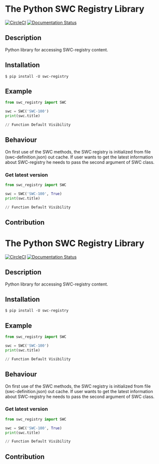 # The Python SWC Registry Library


[![CircleCI](https://circleci.com/gh/ersul4ik/SWC-registry-python.svg?style=svg)](https://circleci.com/gh/SmartContractSecurity/SWC-registry-python)
[![Documentation Status](https://readthedocs.org/projects/swc-registry-python/badge/?version=latest)](https://swc-registry-python.readthedocs.io/en/latest/?badge=latest)


## Description
Python library for accessing SWC-registry content.

## Installation

```console
$ pip install -U swc-registry
```

## Example
```python
from swc_registry import SWC

swc = SWC('SWC-100')
print(swc.title)

// Function Default Visibility
```


## Behaviour

On first use of the SWC methods, the SWC registry is initialized from file (swc-definition.json) out cache. If user wants to get the latest information about SWC-registry he needs to pass the second argument of SWC class.

### Get latest version
```python
from swc_registry import SWC

swc = SWC('SWC-100', True)
print(swc.title)

// Function Default Visibility
```
## Contribution
# The Python SWC Registry Library


[![CircleCI](https://circleci.com/gh/ersul4ik/SWC-registry-python.svg?style=svg)](https://circleci.com/gh/SmartContractSecurity/SWC-registry-python)
[![Documentation Status](https://readthedocs.org/projects/swc-registry-python/badge/?version=latest)](https://swc-registry-python.readthedocs.io/en/latest/?badge=latest)


## Description
Python library for accessing SWC-registry content.

## Installation

```console
$ pip install -U swc-registry
```

## Example
```python
from swc_registry import SWC

swc = SWC('SWC-100')
print(swc.title)

// Function Default Visibility
```


## Behaviour

On first use of the SWC methods, the SWC registry is initialized from file (swc-definition.json) out cache. If user wants to get the latest information about SWC-registry he needs to pass the second argument of SWC class.

### Get latest version
```python
from swc_registry import SWC

swc = SWC('SWC-100', True)
print(swc.title)

// Function Default Visibility
```
## Contribution

